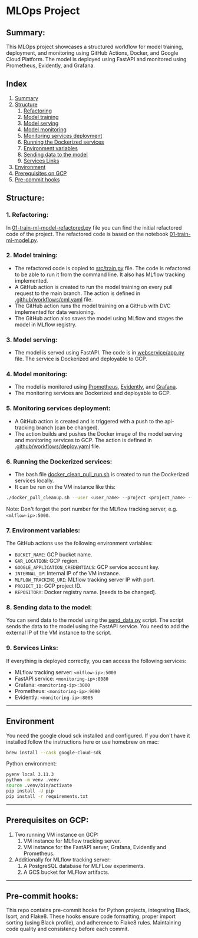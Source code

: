 # MLOps Project

## Summary:
This MLOps project showcases a structured workflow for model training, deployment, and monitoring using GitHub Actions, Docker, and Google Cloud Platform. The model is deployed using FastAPI and monitored using Prometheus, Evidently, and Grafana.
## Index
1. [Summary](#summary)
2. [Structure](#structure)
   1. [Refactoring](#refactoring)
   2. [Model training](#model-training)
   3. [Model serving](#model-serving)
   4. [Model monitoring](#model-monitoring)
   5. [Monitoring services deployment](#monitoring-services-deployment)
   6. [Running the Dockerized services](#running-the-dockerized-services)
   7. [Environment variables](#environment-variables)
   8. [Sending data to the model](#sending-data-to-the-model)
   9. [Services Links](#services-links)
3. [Environment](#environment)
4. [Prerequisites on GCP](#prerequisites-on-gcp)
5. [Pre-commit hooks](#pre-commit-hooks)
## Structure:

### 1. Refactoring:
In [01-train-ml-model-refactored.py](refactoring/01-train-ml-model-refactored.py) file you can find the initial refactored code of the project. The refactored code is based on the notebook [01-train-ml-model.py](refactoring/01-train-ml-model.py).
### 2. Model training:
* The refactored code is copied to [src/train.py](src/train.py) file. The code is refactored to be able to run it from the command line. It also has MLflow tracking implemented.
* A GitHub action is created to run the model training on every pull request to the main branch. The action is defined in [.github/workflows/cml.yaml](.github/workflows/cml.yaml) file.
* The GitHub action runs the model training on a GitHub with DVC implemented for data versioning.
* The GitHub action also saves the model using MLflow and stages the model in MLflow registry.
### 3. Model serving:
* The model is served using FastAPI. The code is in [webservice/app.py](webservice/app.py) file. The service is Dockerized and deployable to GCP.

### 4. Model monitoring:
* The model is monitored using [Prometheus](deployment/prometheus_deployment),  [Evidently](evidently_service), and  [Grafana](deployment/grafana_deployment).
* The monitoring services are Dockerized and deployable to GCP.


### 5. Monitoring services deployment:
* A GitHub action is created and is triggered with a push to the api-tracking branch (can be changed).
* The action builds and pushes the Docker image of the model serving and monitoring services to GCP. The action is defined in [.github/workflows/deploy.yaml](.github/workflows/deploy.yaml) file.

### 6. Running the Dockerized services:
* The bash file [docker_clean_pull_run.sh](docker_clean_pull_run.sh) is created to run the Dockerized services locally.
* It can be run on the VM instance like this:
```bash
./docker_pull_cleanup.sh --user <user_name> --project <project_name> --internal-ip <internal_ip_VM> --mlflow-tracking <tracking_ip_mlflow>
```
Note: Don't forget the port number for the MLflow tracking server, e.g. ```<mlflow-ip>:5000```.
### 7. Environment variables:
The GitHub actions use the following environment variables:
* ```BUCKET_NAME```: GCP bucket name.
* ```GAR_LOCATION```: GCP region.
* ```GOOGLE_APPLICATION_CREDENTIALS```: GCP service account key.
* ```INTERNAL_IP```: Internal IP of the VM instance.
* ```MLFLOW_TRACKING_URI```: MLflow tracking server IP with port. 
* ```PROJECT_ID```: GCP project ID.
* ```REPOSITORY```: Docker registry name. [needs to be changed].

### 8. Sending data to the model:
You can send data to the model using the [send_data.py](send_data.py) script. The script sends the data to the model using the FastAPI service. You need to add the external IP of the VM instance to the script.

### 9. Services Links:
If everything is deployed correctly, you can access the following services:
* MLflow tracking server: ```<mlflow-ip>:5000```
* FastAPI service: ```<monitoring-ip>:8080```
* Grafana: ```<monitoring-ip>:3000```
* Prometheus: ```<monitoring-ip>:9090```
* Evidently: ```<monitoring-ip>:8085```

---
## Environment

You need the google cloud sdk installed and configured. If you don't have it installed follow the instructions here or use homebrew on mac:
```bash
brew install --cask google-cloud-sdk
```

Python environment:

```bash
pyenv local 3.11.3
python -m venv .venv
source .venv/bin/activate
pip install -U pip
pip install -r requirements.txt
```
---
## Prerequisites on GCP:
1. Two running VM instance on GCP:
   1. VM instance for MLflow tracking server.
   2. VM instance for the FastAPI server, Grafana, Evidently and Prometheus.
3. Additionally for MLflow tracking server:
   1. A PostgreSQL database for MLFLow experiments.
   2. A GCS bucket for MLFlow artifacts.
---
## Pre-commit hooks:
This repo contains pre-commit hooks for Python projects, integrating Black, Isort, and Flake8. These hooks ensure code formatting, proper import sorting (using Black profile), and adherence to Flake8 rules. Maintaining code quality and consistency before each commit.